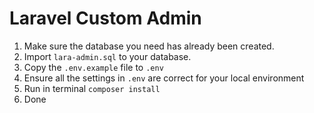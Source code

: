 # Laravel Custom Admin

1. Make sure the database you need has already been created.
2. Import `lara-admin.sql` to your database.
3. Copy the `.env.example` file to `.env`
4. Ensure all the settings in `.env` are correct for your local environment
5. Run in terminal `composer install`
6. Done